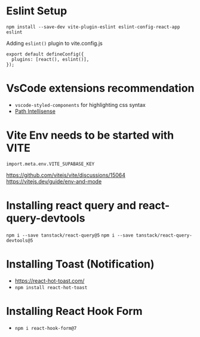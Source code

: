 # Eslint Setup

`npm install --save-dev vite-plugin-eslint eslint-config-react-app eslint`

Adding `eslint()` plugin to vite.config.js

```
export default defineConfig({
  plugins: [react(), eslint()],
});
```

# VsCode extensions recommendation

- `vscode-styled-components` for highlighting css syntax
- [Path Intellisense](https://marketplace.visualstudio.com/items?itemName=christian-kohler.path-intellisense)

# Vite Env needs to be started with VITE

`import.meta.env.VITE_SUPABASE_KEY`

https://github.com/vitejs/vite/discussions/15064
https://vitejs.dev/guide/env-and-mode

# Installing react query and react-query-devtools

`npm i --save tanstack/react-query@5`
`npm i --save tanstack/react-query-devtools@5`

# Installing Toast (Notification)

- https://react-hot-toast.com/
- `npm install react-hot-toast`

# Installing React Hook Form

- `npm i react-hook-form@7`
